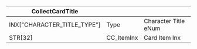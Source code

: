 | CollectCardTitle            |            |                      |
| --------------------------- | ---------- | -------------------- |
| INX["CHARACTER_TITLE_TYPE"] | Type       | Character Title eNum |
| STR[32]                     | CC_ItemInx | Card Item Inx        |